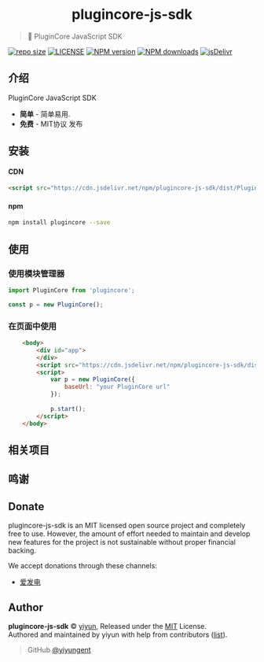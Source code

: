 <p align="center">
<!-- <img src="docs/_images/logo.png" alt="plugincore-js-sdk"> -->
</p>
<h1 align="center">plugincore-js-sdk</h1>

> :cake: PluginCore JavaScript SDK

[![repo size](https://img.shields.io/github/repo-size/yiyungent/plugincore-js-sdk.svg?style=flat)]()
[![LICENSE](https://img.shields.io/github/license/yiyungent/plugincore-js-sdk.svg?style=flat)](https://github.com/yiyungent/plugincore-js-sdk/blob/master/LICENSE)
[![NPM version](https://img.shields.io/npm/v/plugincore-js-sdk.svg)](https://www.npmjs.com/package/plugincore-js-sdk)
[![NPM downloads](https://img.shields.io/npm/dt/plugincore-js-sdk)](https://www.npmjs.com/package/plugincore-js-sdk)
[![jsDelivr](https://img.shields.io/jsdelivr/npm/hy/plugincore-js-sdk)](https://www.jsdelivr.com/package/npm/plugincore-js-sdk)


## 介绍

PluginCore JavaScript SDK

 + **简单** - 简单易用.
 + **免费** - MIT协议 发布

## 安装

#### CDN
```html
<script src="https://cdn.jsdelivr.net/npm/plugincore-js-sdk/dist/PluginCore.min.js"></script>
```

#### npm
```bash
npm install plugincore --save
```

## 使用

### 使用模块管理器
```js
import PluginCore from 'plugincore';

const p = new PluginCore();
```
### 在页面中使用
```html
    <body>
        <div id="app">
        </div>
        <script src="https://cdn.jsdelivr.net/npm/plugincore-js-sdk/dist/PluginCore.min.js"></script>
        <script>
			var p = new PluginCore({
                baseUrl: "your PluginCore url"
            });
			
            p.start();
        </script>
    </body>
```

## 相关项目

 
## 鸣谢



## Donate

plugincore-js-sdk is an MIT licensed open source project and completely free to use. However, the amount of effort needed to maintain and develop new features for the project is not sustainable without proper financial backing.

We accept donations through these channels:
- <a href="https://afdian.net/@yiyun" target="_blank">爱发电</a>

## Author

**plugincore-js-sdk** © [yiyun](https://github.com/yiyungent), Released under the [MIT](./LICENSE) License.<br>
Authored and maintained by yiyun with help from contributors ([list](https://github.com/yiyungent/plugincore-js-sdk/contributors)).

> GitHub [@yiyungent](https://github.com/yiyungent)

